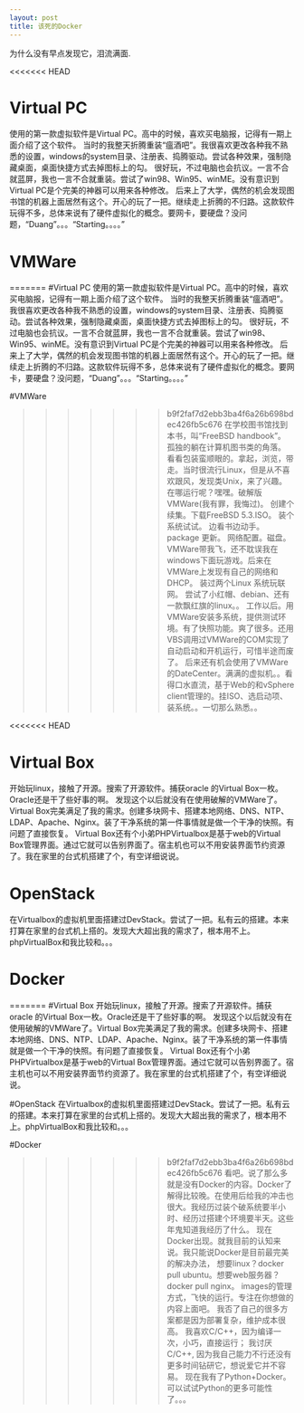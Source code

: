 ```yaml
---
layout: post
title: 该死的Docker
---
```



<div class="message">
  为什么没有早点发现它，泪流满面.
</div>

<<<<<<< HEAD
# Virtual PC
使用的第一款虚拟软件是Virtual PC。高中的时候，喜欢买电脑报，记得有一期上面介绍了这个软件。 当时的我整天折腾重装“瘟酒吧”。我很喜欢更改各种我不熟悉的设置，windows的system目录、注册表、捣腾驱动。尝试各种效果，强制隐藏桌面，桌面快捷方式去掉图标上的勾。 很好玩，不过电脑也会抗议。一言不合就蓝屏，我也一言不合就重装。尝试了win98、Win95、winME。没有意识到Virtual PC是个完美的神器可以用来各种修改。
后来上了大学，偶然的机会发现图书馆的机器上面居然有这个。开心的玩了一把。继续走上折腾的不归路。这款软件玩得不多，总体来说有了硬件虚拟化的概念。要网卡，要硬盘？没问题，“Duang”。。。“Starting。。。。”

# VMWare
=======
#Virtual PC
使用的第一款虚拟软件是Virtual PC。高中的时候，喜欢买电脑报，记得有一期上面介绍了这个软件。 当时的我整天折腾重装“瘟酒吧”。我很喜欢更改各种我不熟悉的设置，windows的system目录、注册表、捣腾驱动。尝试各种效果，强制隐藏桌面，桌面快捷方式去掉图标上的勾。 很好玩，不过电脑也会抗议。一言不合就蓝屏，我也一言不合就重装。尝试了win98、Win95、winME。没有意识到Virtual PC是个完美的神器可以用来各种修改。
后来上了大学，偶然的机会发现图书馆的机器上面居然有这个。开心的玩了一把。继续走上折腾的不归路。这款软件玩得不多，总体来说有了硬件虚拟化的概念。要网卡，要硬盘？没问题，“Duang”。。。“Starting。。。。”

#VMWare
>>>>>>> b9f2faf7d2ebb3ba4f6a26b698bdec426fb5c676
在学校图书馆找到本书，叫“FreeBSD handbook”。 孤独的躺在计算机图书类的角落。 看看包装蛮顺眼的。拿起，浏览，带走。当时很流行Linux，但是从不喜欢跟风，发现类Unix，来了兴趣。在哪运行呢？嘿嘿。破解版VMWare(我有罪，我悔过)。 创建个续集。下载FreeBSD 5.3.ISO。 装个系统试试。 边看书边动手。package 更新。 网络配置。磁盘。VMWare带我飞，还不耽误我在windows下面玩游戏。后来在VMWare上发现有自己的网络和DHCP。 装过两个Linux 系统玩联网。 尝试了小红帽、debian、还有一款飘红旗的linux。。
工作以后。用VMWare安装多系统，提供测试环境。有了快照功能。爽了很多。还用VBS调用过VMWare的COM实现了自动启动和开机运行，可惜半途而废了。
后来还有机会使用了VMWare的DateCenter。满满的虚拟机。。看得口水直流，基于Web的和vSphere client管理的。挂ISO、选启动项、装系统。。一切那么熟悉。。 

<<<<<<< HEAD
# Virtual Box
开始玩linux，接触了开源。搜索了开源软件。捕获oracle 的Virtual Box一枚。Oracle还是干了些好事的啊。 发现这个以后就没有在使用破解的VMWare了。Virtual Box完美满足了我的需求。创建多块网卡、搭建本地网络、DNS、NTP、LDAP、Apache、Nginx。装了干净系统的第一件事情就是做一个干净的快照。有问题了直接恢复。
Virtual Box还有个小弟PHPVirtualbox是基于web的Virtual Box管理界面。通过它就可以告别界面了。宿主机也可以不用安装界面节约资源了。我在家里的台式机搭建了个，有空详细说说。

# OpenStack
在Virtualbox的虚拟机里面搭建过DevStack。尝试了一把。私有云的搭建。本来打算在家里的台式机上搭的。发现大大超出我的需求了，根本用不上。phpVirtualBox和我比较和。。。

# Docker
=======
#Virtual Box
开始玩linux，接触了开源。搜索了开源软件。捕获oracle 的Virtual Box一枚。Oracle还是干了些好事的啊。 发现这个以后就没有在使用破解的VMWare了。Virtual Box完美满足了我的需求。创建多块网卡、搭建本地网络、DNS、NTP、LDAP、Apache、Nginx。装了干净系统的第一件事情就是做一个干净的快照。有问题了直接恢复。
Virtual Box还有个小弟PHPVirtualbox是基于web的Virtual Box管理界面。通过它就可以告别界面了。宿主机也可以不用安装界面节约资源了。我在家里的台式机搭建了个，有空详细说说。

#OpenStack
在Virtualbox的虚拟机里面搭建过DevStack。尝试了一把。私有云的搭建。本来打算在家里的台式机上搭的。发现大大超出我的需求了，根本用不上。phpVirtualBox和我比较和。。。

#Docker
>>>>>>> b9f2faf7d2ebb3ba4f6a26b698bdec426fb5c676
看吧。说了那么多就是没有Docker的内容。Docker了解得比较晚。在使用后给我的冲击也很大。我经历过装个破系统要半小时、经历过搭建个环境要半天。这些年鬼知道我经历了什么。 现在Docker出现。就我目前的认知来说。我只能说Docker是目前最完美的解决办法， 想要linux？docker pull ubuntu。想要web服务器？ docker pull nginx。 images的管理方式，飞快的运行。专注在你想做的内容上面吧。 我否了自己的很多方案都是因为部署复杂，维护成本很高。
我喜欢C/C++，因为编译一次，小巧，直接运行； 我讨厌C/C++, 因为我自己能力不行还没有更多时间钻研它，想说爱它并不容易。 
现在我有了Python+Docker。可以试试Python的更多可能性了。。。
